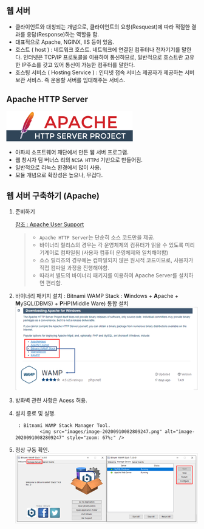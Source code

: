 ## 웹 서버

* 클라이언트와 대칭되는 개념으로, 클라이언트의 요청(Resquest)에 따라 적절한 결과를 응답(Response)하는 역할을 함.
* 대표적으로 Apache, NGINX, IIS 등이 있음.
* 호스트 ( host ) : 네트워크 호스트. 네트워크에 연결된 컴퓨터나 전자기기를 말한다. 인터넷은 TCP/IP 프로토콜을 이용하여 통신하므로, 일반적으로 호스트란 고유한 IP주소를 갖고 있어 통신이 가능한 컴퓨터를 말한다. 
* 호스팅 서비스 ( Hosting Service ) : 인터넷 접속 서비스 제공자가 제공하는 서버 보관 서비스. 즉 운용할 서버를 임대해주는 서비스.  



## Apache HTTP Server

![image-20200910073215608](images/image-20200910073215608.png)

* 아파치 소프트웨어 재단에서 만든 웹 서버 프로그램.
* 웹 창시자 팀 버너스 리의 `NCSA HTTPd` 기반으로 만들어짐.
* 일반적으로 리눅스 환경에서 많이 사용.
* 모듈 개념으로 확장성은 높으나, 무겁다.





## 웹 서버 구축하기 (Apache)

1. 준비하기
	
   [참조 : Apache User Support](https://httpd.apache.org/docs/2.4/en/platform/windows.html)
   
   > * `Apache HTTP Server`는 단순히 소스 코드만을 제공.
    > * 바이너리 릴리스의 경우는 각 운영체제의 컴퓨터가 읽을 수 있도록 미리 기계어로 컴파일됨 (사용자 컴퓨터 운영체제와 일치해야함) 
    > * 소스 릴리즈의 경우에는 컴파일되지 않은 원시적 코드이므로, 사용자가 직접 컴파일 과정을 진행해야함.
    > * 따라서 별도의 바이너리 패키지를 이용하여 Apache Server를 설치하면 편리함.  


2. 바이너리 패키지 설치
    : Bitnami WAMP Stack : **W**indows + **A**pache + **M**ySQL(DBMS) + **P**HP(Middle Ware) 통합 설치
		![image-20200910072124308](images/image-20200910072124308.png)


3. 방화벽 관련 사항은 Acess 허용.

4. 설치 종료 및 실행.

		: Bitnami WAMP Stack Manager Tool.
				<img src="images/image-20200910082809247.png" alt="image-20200910082809247" style="zoom: 67%;" />
	
5. 정상 구동 확인.
				<img src="images/image-20200910083419056.png" alt="image-20200910083419056" style="zoom: 67%;" />
	
	









